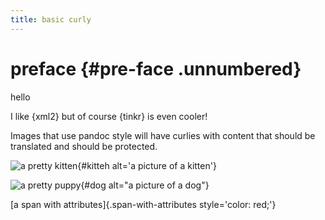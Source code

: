 ```yaml
---
title: basic curly
---
```


# preface {#pre-face .unnumbered}

hello

I like {xml2} but of course {tinkr} is even cooler!

Images that use pandoc style will have curlies with content that should be translated and should be protected.

![a pretty kitten](https://placekitten.com/200/300){#kitteh alt='a picture of a kitten'}

![a pretty puppy](https://placedog.net/200/300){#dog alt="a picture of a dog"}

[a span with attributes]{.span-with-attributes 
style='color: red;'}
